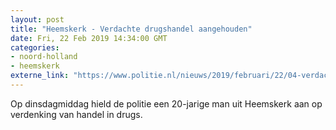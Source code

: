 ```yaml
---
layout: post
title: "Heemskerk - Verdachte drugshandel aangehouden"
date: Fri, 22 Feb 2019 14:34:00 GMT
categories: 
- noord-holland 
- heemskerk 
externe_link: "https://www.politie.nl/nieuws/2019/februari/22/04-verdachte-drugshandel-aangehouden.html"
---
```


Op dinsdagmiddag hield de politie een 20-jarige man uit Heemskerk aan op verdenking van handel in drugs.
